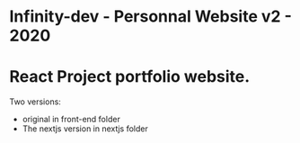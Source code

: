 #  Infinity-dev - Personnal Website v2 - 2020

# React Project portfolio website.

Two versions: 
 - original in front-end folder
 - The nextjs version in nextjs folder
 
 

